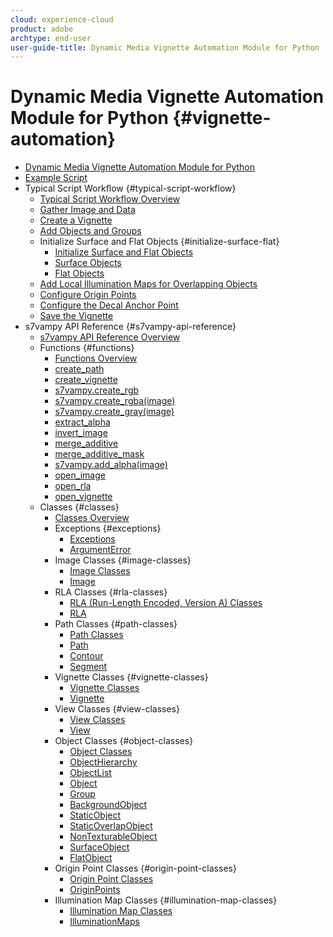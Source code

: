 ```yaml
---
cloud: experience-cloud
product: adobe
archtype: end-user
user-guide-title: Dynamic Media Vignette Automation Module for Python
---
```


# Dynamic Media Vignette Automation Module for Python {#vignette-automation}

+ [Dynamic Media Vignette Automation Module for Python](c-vampyhome.md)
+ [Example Script](c-example-script.md)
+ Typical Script Workflow {#typical-script-workflow}
   + [Typical Script Workflow Overview](c-typical-script-workflow/c-typical-script-workflow.md)
   + [Gather Image and Data](c-typical-script-workflow/c-gather-image-and-data.md)
   + [Create a Vignette](c-typical-script-workflow/c-creating-a-vignette.md)
   + [Add Objects and Groups](c-typical-script-workflow/c-add-objects-and-groups.md)
   + Initialize Surface and Flat Objects {#initialize-surface-flat}
      + [Initialize Surface and Flat Objects](c-typical-script-workflow/c-init-surface-and-flat-objects/c-init-surface-and-flat-objects.md)
      + [Surface Objects](c-typical-script-workflow/c-init-surface-and-flat-objects/t-surface-objects.md)
      + [Flat Objects](c-typical-script-workflow/c-init-surface-and-flat-objects/t-flat-objects.md)
   + [Add Local Illumination Maps for Overlapping Objects](c-typical-script-workflow/c-add-local-illumination-maps.md)
   + [Configure Origin Points](c-typical-script-workflow/c-configure-origin-points.md)
   + [Configure the Decal Anchor Point](c-typical-script-workflow/c-configure-decal-anchor-point.md)
   + [Save the Vignette](c-typical-script-workflow/c-save-the-vignette.md)
+ s7vampy API Reference {#s7vampy-api-reference}
   + [s7vampy API Reference Overview](c-s7vampy-api-reference/c-s7vampy-api-reference.md)
   + Functions {#functions}
      + [Functions Overview](c-s7vampy-api-reference/c-functions/c-functions.md)
      + [create_path](c-s7vampy-api-reference/c-functions/r-s7vampy.create-path.md)
      + [create_vignette](c-s7vampy-api-reference/c-functions/r-s7vampy-create-vignette.md)
      + [s7vampy.create_rgb](c-s7vampy-api-reference/c-functions/r-s7vampy.create-rgb.md)
      + [s7vampy.create_rgba(image)](c-s7vampy-api-reference/c-functions/r-s7vampy.create-rgba.md)
      + [s7vampy.create_gray(image)](c-s7vampy-api-reference/c-functions/r-s7vampy.create-gray.md)
      + [extract_alpha](c-s7vampy-api-reference/c-functions/r-s7vampy-extract-alpha.md)
      + [invert_image](c-s7vampy-api-reference/c-functions/r-s7vampy-invert-image.md)
      + [merge_additive](c-s7vampy-api-reference/c-functions/r-s7vampy-merge-additive.md)
      + [merge_additive_mask](c-s7vampy-api-reference/c-functions/r-s7vampy-merge-additive-mask.md)
      + [s7vampy.add_alpha(image)](c-s7vampy-api-reference/c-functions/r-s7vampy-add-alpha.md)
      + [open_image](c-s7vampy-api-reference/c-functions/r-s7vampy.open-image.md)
      + [open_rla](c-s7vampy-api-reference/c-functions/r-s7vampy.open-rla.md)
      + [open_vignette](c-s7vampy-api-reference/c-functions/r-s7vampy-open-vignette.md)
   + Classes {#classes}
      + [Classes Overview](c-s7vampy-api-reference/c-classes/c-classes.md)
      + Exceptions {#exceptions}
         + [Exceptions](c-s7vampy-api-reference/c-classes/c-classes-exceptions/c-classes-exceptions.md)
         + [ArgumentError](c-s7vampy-api-reference/c-classes/c-classes-exceptions/r-exception-s7vampy.error.argumenterror.md)
      + Image Classes {#image-classes}
         + [Image Classes](c-s7vampy-api-reference/c-classes/c-classes-image/c-classes-image.md)
         + [Image](c-s7vampy-api-reference/c-classes/c-classes-image/r-class-s7vampy.image.image.md)
      + RLA Classes {#rla-classes}
         + [RLA (Run-Length Encoded, Version A) Classes](c-s7vampy-api-reference/c-classes/c-rla/c-rla.md)
         + [RLA](c-s7vampy-api-reference/c-classes/c-rla/r-class-s7vampy-rla.md)
      + Path Classes {#path-classes}
         + [Path Classes](c-s7vampy-api-reference/c-classes/c-path/c-path.md)
         + [Path](c-s7vampy-api-reference/c-classes/c-path/r-class-s7vampy-path-path.md)
         + [Contour](c-s7vampy-api-reference/c-classes/c-path/r-class-s7vampy-path-contour.md)
         + [Segment](c-s7vampy-api-reference/c-classes/c-path/r-class-s7vampy-path-segment.md)
      + Vignette Classes {#vignette-classes}
         + [Vignette Classes](c-s7vampy-api-reference/c-classes/c-vignette/c-vignette.md)
         + [Vignette](c-s7vampy-api-reference/c-classes/c-vignette/r-class-s7vampy-vignette-vignette.md)
      + View Classes {#view-classes}
         + [View Classes](c-s7vampy-api-reference/c-classes/c-view/c-view.md)
         + [View](c-s7vampy-api-reference/c-classes/c-view/r-s7vampy-view-view.md)
      + Object Classes {#object-classes}
         + [Object Classes](c-s7vampy-api-reference/c-classes/c-objects/c-objects.md)
         + [ObjectHierarchy](c-s7vampy-api-reference/c-classes/c-objects/r-s7vampy-obj-objecthierarchy.md)
         + [ObjectList](c-s7vampy-api-reference/c-classes/c-objects/r-class-s7vampy-obj-objectlist.md)
         + [Object](c-s7vampy-api-reference/c-classes/c-objects/r-class-s7vampy-obj-object.md)
         + [Group](c-s7vampy-api-reference/c-classes/c-objects/r-class-s7vampy-obj-group.md)
         + [BackgroundObject](c-s7vampy-api-reference/c-classes/c-objects/r-class-s7vampy-obj-backgroundobject.md)
         + [StaticObject](c-s7vampy-api-reference/c-classes/c-objects/r-class-s7vampy-obj-staticobject.md)
         + [StaticOverlapObject](c-s7vampy-api-reference/c-classes/c-objects/r-class-s7vampy-obj-staticoverlapobject.md)
         + [NonTexturableObject](c-s7vampy-api-reference/c-classes/c-objects/r-class-s7vampy-obj-nontexturableobject.md)
         + [SurfaceObject](c-s7vampy-api-reference/c-classes/c-objects/r-class-s7vampy-obj-surfaceobject.md)
         + [FlatObject](c-s7vampy-api-reference/c-classes/c-objects/r-class-s7vampy-obj-flatobject.md)
      + Origin Point Classes {#origin-point-classes}
         + [Origin Point Classes](c-s7vampy-api-reference/c-classes/c-origin-points/c-origin-points.md)
         + [OriginPoints](c-s7vampy-api-reference/c-classes/c-origin-points/r-class-s7vampy-origin-originpoints.md)
      + Illumination Map Classes {#illumination-map-classes}
         + [Illumination Map Classes](c-s7vampy-api-reference/c-classes/c-illumination-maps/c-illumination-maps.md)
         + [IlluminationMaps](c-s7vampy-api-reference/c-classes/c-illumination-maps/r-s7vampy-illum-illuminationmaps.md)
